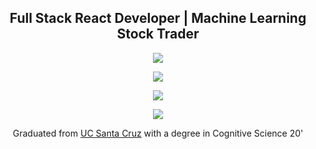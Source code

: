 <h2 align="center">Full Stack React Developer | Machine Learning Stock Trader</h2>
<p align="center"><a href="https://linkedin.com/in/cwnicoletti/"><img src="https://img.shields.io/badge/-cwnicoletti-%238a3ab9?style=social&logo=linkedin"></a></p>
<p align="center"><a href="https://instagram.com/spacepleb/"><img src="https://img.shields.io/badge/-spacepleb-%238a3ab9?style=social&logo=instagram"></a></p>
<p align="center"><a href="https://app.pluralsight.com/profile/cwnicoletti"><img src="https://img.shields.io/badge/-cwnicoletti-%238a3ab9?style=social&logo=pluralsight"></a></p>
<p align="center"><a href="https://stackoverflow.com/users/11938071"><img src="https://img.shields.io/badge/-cwnicoletti-%238a3ab9?style=social&logo=stackoverflow"></a></p>

<p align="center">Graduated from <a href="https://www.ucsc.edu/">UC Santa Cruz</a> with a degree in Cognitive Science 20'</p>
